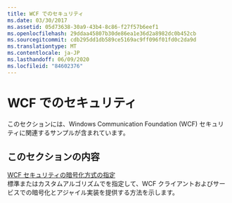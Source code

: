 ```yaml
---
title: WCF でのセキュリティ
ms.date: 03/30/2017
ms.assetid: 05d73638-30a9-43b4-8c86-f27f57b6eef1
ms.openlocfilehash: 29ddaa45807b30de86ea1e36d2a8982dc0b452cb
ms.sourcegitcommit: cdb295dd1db589ce5169ac9ff096f01fd0c2da9d
ms.translationtype: MT
ms.contentlocale: ja-JP
ms.lasthandoff: 06/09/2020
ms.locfileid: "84602376"
---
```

# <a name="security-in-wcf"></a>WCF でのセキュリティ
このセクションには、Windows Communication Foundation (WCF) セキュリティに関連するサンプルが含まれています。  
  
## <a name="in-this-section"></a>このセクションの内容  
 [WCF セキュリティの暗号化方式の指定](cryptographic-agility-in-wcf-security.md)  
 標準またはカスタムアルゴリズムでを指定して、WCF クライアントおよびサービスでの暗号化とアジャイル実装を提供する方法を示します。
